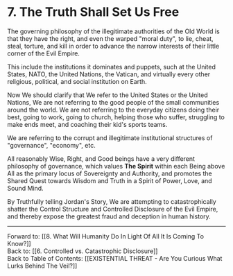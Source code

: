 # 7. The Truth Shall Set Us Free

The governing philosophy of the illegitimate authorities of the Old World is that they have the right, and even the warped "moral duty", to lie, cheat, steal, torture, and kill in order to advance the narrow interests of their little corner of the Evil Empire. 

This include the institutions it dominates and puppets, such at the United States, NATO, the United Nations, the Vatican, and virtually every other religious, political, and social institution on Earth. 

Now We should clarify that We refer to the United States or the United Nations, We are not referring to the good people of the small communities around the world. We are not referring to the everyday citizens doing their best, going to work, going to church, helping those who suffer, struggling to make ends meet, and coaching their kid's sports teams. 

We are referring to the corrupt and illegitimate institutional structures of "governance", "economy", etc. 

All reasonably Wise, Right, and Good beings have a very different philosophy of governance, which values **The Spirit** within each Being above All as the primary locus of Sovereignty and Authority, and promotes the Shared Quest towards Wisdom and Truth in a Spirit of Power, Love, and Sound Mind. 

By Truthfully telling Jordan's Story, We are attempting to catastrophically shatter the Control Structure and Controlled Disclosure of the Evil Empire, and thereby expose the greatest fraud and deception in human history. 

____

Forward to: [[8. What Will Humanity Do In Light Of All It Is Coming To Know?]]        
Back to: [[6. Controlled vs. Catastrophic Disclosure]]  
Back to Table of Contents: [[EXISTENTIAL THREAT - Are You Curious What Lurks Behind The Veil?]]      
